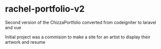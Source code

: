 # rachel-portfolio-v2
Second version of the ChizzaPortfolio converted from codeigniter to laravel and vue

Initial project was a commision to make a site for an artist to display their artwork and resume
